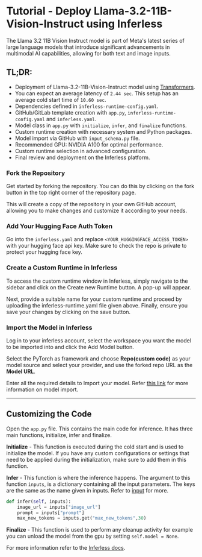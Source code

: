 # Tutorial - Deploy Llama-3.2-11B-Vision-Instruct using Inferless
The Llama 3.2 11B Vision Instruct model is part of Meta's latest series of large language models that introduce significant advancements in multimodal AI capabilities, allowing for both text and image inputs.

## TL;DR:
- Deployment of Llama-3.2-11B-Vision-Instruct model using [Transformers](https://github.com/huggingface/transformers).
- You can expect an average latency of `2.44 sec`. This setup has an average cold start time of `10.60 sec`.
- Dependencies defined in `inferless-runtime-config.yaml`.
- GitHub/GitLab template creation with `app.py`, `inferless-runtime-config.yaml` and `inferless.yaml`.
- Model class in `app.py` with `initialize`, `infer`, and `finalize` functions.
- Custom runtime creation with necessary system and Python packages.
- Model import via GitHub with `input_schema.py` file.
- Recommended GPU: NVIDIA A100 for optimal performance.
- Custom runtime selection in advanced configuration.
- Final review and deployment on the Inferless platform.

### Fork the Repository
Get started by forking the repository. You can do this by clicking on the fork button in the top right corner of the repository page.

This will create a copy of the repository in your own GitHub account, allowing you to make changes and customize it according to your needs.

### Add Your Hugging Face Auth Token
Go into the `inferless.yaml` and replace `<YOUR_HUGGINGFACE_ACCESS_TOKEN>` with your hugging face api key. Make sure to check the repo is private to protect your hugging face key.

### Create a Custom Runtime in Inferless
To access the custom runtime window in Inferless, simply navigate to the sidebar and click on the Create new Runtime button. A pop-up will appear.

Next, provide a suitable name for your custom runtime and proceed by uploading the inferless-runtime.yaml file given above. Finally, ensure you save your changes by clicking on the save button.

### Import the Model in Inferless
Log in to your inferless account, select the workspace you want the model to be imported into and click the Add Model button.

Select the PyTorch as framework and choose **Repo(custom code)** as your model source and select your provider, and use the forked repo URL as the **Model URL**.

Enter all the required details to Import your model. Refer [this link](https://docs.inferless.com/integrations/github-custom-code) for more information on model import.

---
## Customizing the Code
Open the `app.py` file. This contains the main code for inference. It has three main functions, initialize, infer and finalize.

**Initialize** -  This function is executed during the cold start and is used to initialize the model. If you have any custom configurations or settings that need to be applied during the initialization, make sure to add them in this function.

**Infer** - This function is where the inference happens. The argument to this function `inputs`, is a dictionary containing all the input parameters. The keys are the same as the name given in inputs. Refer to [input](#input) for more.

```python
def infer(self, inputs):
    image_url = inputs["image_url"]
    prompt = inputs["prompt"]
    max_new_tokens = inputs.get("max_new_tokens",30)
```

**Finalize** - This function is used to perform any cleanup activity for example you can unload the model from the gpu by setting `self.model = None`.

For more information refer to the [Inferless docs](https://docs.inferless.com/).
